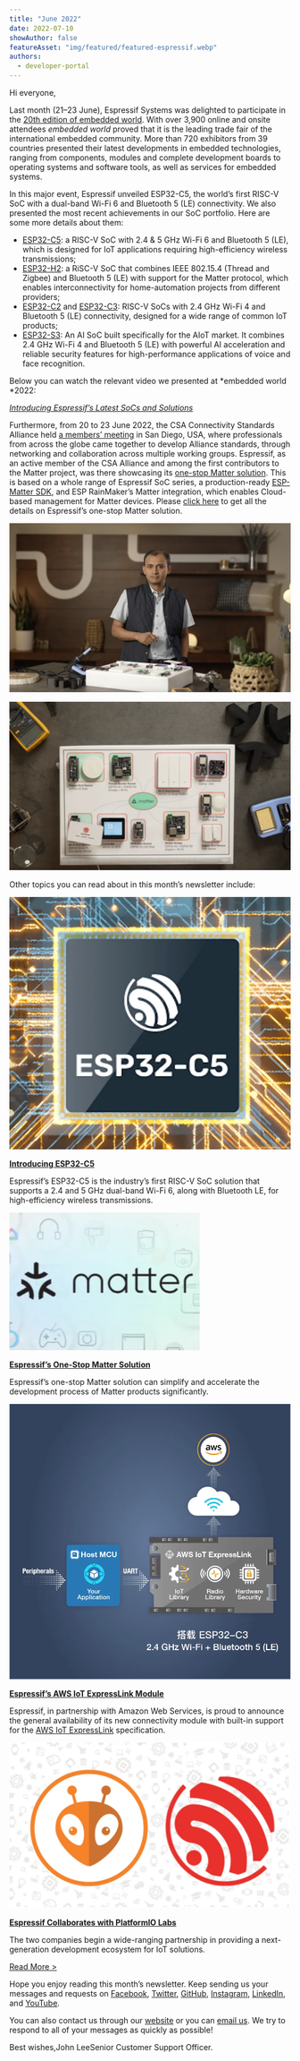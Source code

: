 ```yaml
---
title: "June 2022"
date: 2022-07-10
showAuthor: false
featureAsset: "img/featured/featured-espressif.webp"
authors:
  - developer-portal
---
```

Hi everyone,

Last month (21–23 June), Espressif Systems was delighted to participate in the [20th edition of embedded world](https://www.embedded-world.de/en/news/press-releases/2022-embedded-closing-report-jp1ycrjfx7_pireport). With over 3,900 online and onsite attendees *embedded world* proved that it is the leading trade fair of the international embedded community. More than 720 exhibitors from 39 countries presented their latest developments in embedded technologies, ranging from components, modules and complete development boards to operating systems and software tools, as well as services for embedded systems.

In this major event, Espressif unveiled ESP32-C5, the world’s first RISC-V SoC with a dual-band Wi-Fi 6 and Bluetooth 5 (LE) connectivity. We also presented the most recent achievements in our SoC portfolio. Here are some more details about them:

- [ESP32-C5](https://www.espressif.com/en/news/ESP32-C5): a RISC-V SoC with 2.4 & 5 GHz Wi-Fi 6 and Bluetooth 5 (LE), which is designed for IoT applications requiring high-efficiency wireless transmissions;
- [ESP32-H2](https://www.espressif.com/en/news/ESP32_H2): a RiSC-V SoC that combines IEEE 802.15.4 (Thread and Zigbee) and Bluetooth 5 (LE) with support for the Matter protocol, which enables interconnectivity for home-automation projects from different providers;
- [ESP32-C2](https://www.espressif.com/en/products/socs) and [ESP32-C3](https://www.espressif.com/en/products/socs/esp32-c3): RISC-V SoCs with 2.4 GHz Wi-Fi 4 and Bluetooth 5 (LE) connectivity, designed for a wide range of common IoT products;
- [ESP32-S3](https://www.espressif.com/en/products/socs/esp32-s3): An AI SoC built specifically for the AIoT market. It combines 2.4 GHz Wi-Fi 4 and Bluetooth 5 (LE) with powerful AI acceleration and reliable security features for high-performance applications of voice and face recognition.

Below you can watch the relevant video we presented at *embedded world *2022:

[*Introducing Espressif’s Latest SoCs and Solutions*](https://youtu.be/j9IOdgxVcE0)

Furthermore, from 20 to 23 June 2022, the CSA Connectivity Standards Alliance held [a members’ meeting](https://csa-iot.org/event/alliance-member-meeting/) in San Diego, USA, where professionals from across the globe came together to develop Alliance standards, through networking and collaboration across multiple working groups. Espressif, as an active member of the CSA Alliance and among the first contributors to the Matter project, was there showcasing its [one-stop Matter solution](https://www.espressif.com/en/news/ESP_Matter_Solution). This is based on a whole range of Espressif SoC series, a production-ready [ESP-Matter SDK](https://github.com/espressif/esp-matter), and ESP RainMaker’s Matter integration, which enables Cloud-based management for Matter devices. Please [click here](https://docs.espressif.com/projects/esp-matter/en/main/esp32/introduction.html) to get all the details on Espressif’s one-stop Matter solution.

![](img/june-1.webp)

![](img/june-2.webp)

Other topics you can read about in this month’s newsletter include:

![](img/june-3.webp)

[__Introducing ESP32-C5__ ](https://www.espressif.com/en/news/ESP32-C5)

Espressif’s ESP32-C5 is the industry’s first RISC-V SoC solution that supports a 2.4 and 5 GHz dual-band Wi-Fi 6, along with Bluetooth LE, for high-efficiency wireless transmissions.

![](img/june-4.webp)

[__Espressif’s One-Stop Matter Solution__ ](https://www.espressif.com/en/news/ESP_Matter_Solution)

Espressif’s one-stop Matter solution can simplify and accelerate the development process of Matter products significantly.

![](img/june-5.webp)

[__Espressif’s AWS IoT ExpressLink Module__ ](https://www.espressif.com/en/news/Espressif_AWS_IoT_ExpressLink_Module_GA)

Espressif, in partnership with Amazon Web Services, is proud to announce the general availability of its new connectivity module with built-in support for the [AWS IoT ExpressLink](https://aws.amazon.com/iot-expresslink/) specification.

![](img/june-6.webp)

[__Espressif Collaborates with PlatformIO Labs__ ](https://www.espressif.com/en/news/PlatformIO_ESP_collaboration)

The two companies begin a wide-ranging partnership in providing a next-generation development ecosystem for IoT solutions.

[Read More >](https://www.espressif.com/company/newsroom/news)

Hope you enjoy reading this month’s newsletter. Keep sending us your messages and requests on [Facebook](https://www.facebook.com/espressif), [Twitter](https://twitter.com/EspressifSystem), [GitHub](https://github.com/espressif), [Instagram](https://www.instagram.com/espressif_systems_official/), [LinkedIn](https://www.linkedin.com/company/espressif-systems/), and [YouTube](https://www.youtube.com/c/EspressifSystems).

You can also contact us through our [website](https://www.espressif.com/en/contact-us/sales-questions) or you can [email us](mailto:newsletter@espressif.com). We try to respond to all of your messages as quickly as possible!

Best wishes,John LeeSenior Customer Support Officer.
